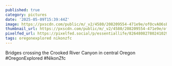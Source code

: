 ```yaml
---
published: true
category: pictures
date: '2025-05-09T15:39:44Z'
image: https://pxscdn.com/public/m/_v2/4580/208209554-471e9e/ofOcvAO6sE7P/GM50Q1Y7W1liqJatlPott2YCVe2f5suNea0XCGg4.jpg
thumbnail_url: https://pxscdn.com/public/m/_v2/4580/208209554-471e9e/ofOcvAO6sE7P/GM50Q1Y7W1liqJatlPott2YCVe2f5suNea0XCGg4_thumb.jpg
pixelfed_url: https://pixelfed.social/p/essentiallife/826480827802410295
tags: oregonexplored nikonzfc
---
```


Bridges crossing the Crooked River Canyon in central Oregon  
#OregonExplored #NikonZfc